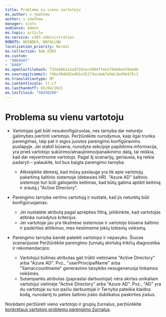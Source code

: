 ```yaml
---
title: Problema su vienu vartotoju
ms.author: v-jmathew
author: v-jmathew
manager: scotv
audience: Admin
ms.topic: article
ms.service: o365-administration
ROBOTS: NOINDEX, NOFOLLOW
localization_priority: Normal
ms.collection: Adm_O365
ms.custom:
- "9004687"
- "8469"
ms.openlocfilehash: f3564063a3adf291ec4909ffeb2f6de0e478da96
ms.sourcegitcommit: f4ba304b92ed01e35273ecda67e9dc3ad9d475c1
ms.translationtype: MT
ms.contentlocale: lt-LT
ms.lasthandoff: 03/04/2021
ms.locfileid: "50430200"
---
```

# <a name="problem-with-single-user"></a>Problema su vienu vartotoju

- Vartotojas gali būti nesukonfigūruotas, nes tarnyba dar neturėjo galimybės įvertinti vartotojo. Peržiūrėkite nurodymus, kaip ilgai trunka parengimas, taip pat ir eigos juostos parengimo konfigūravimo puslapyje. Jei stabili būsena, nurodyta sekcijoje papildoma informacija, yra prieš vartotojo sukūrimo/atnaujinimo/panaikinimo datą, tai reiškia, kad dar neįvertinome vartotojo. Pagal šį scenarijų, geriausia, ką reikia padaryti – palaukite, kol bus baigta parengimo tarnyba.

  - Atkreipkite dėmesį, kad mūsų paslauga yra tik apie vartotojų pakeitimą šaltinio sistemoje (debesies HR). "Azure AD" šaltinio sistemoje turi būti galiojantis keitimas, kad būtų galima aptikti keitimą ir srautą į "Active Directory".
- Parengimo tarnyba vertino vartotoją ir nustatė, kad jis neturėtų būti konfigūruojamas:
  - Jei nustatėte atributą pagal aprėpties filtrą, įsitikinkite, kad vartotojas atitinka nurodytus kriterijus.
  - Jei vartotojai jau yra tikslinėse sistemose ir vartotojo būsena šaltinio ir paskirties atitikmuo, mes nesiimsime jokių tolesnių veiksmų.
- Parengimo tarnyba bandė pateikti vartotojui ir nepavyko. Šiuose scenarijuose Peržiūrėkite parengimo žurnalų skirtuką trikčių diagnostika ir rekomendacijos:
  - Vartotojui būtinas atributas gali trūkti vietiniame "Active Directory" arba "Azure AD". Pvz., "userPrincipalName" arba "Samaccountiname" generavimo taisyklės nesugeneruoja tinkamos reikšmės.
  - Sutampantis atributas (paprastai darbuotojai) nėra skirtas unikaliam vartotojui vietinėje "Active Directory" arba "Azure AD". Pvz., "AD" yra du vartotojai su tuo pačiu darbuotojai ir Tarnyba pateikia klaidos kodą, nurodantį to paties šaltinio įrašo dublikatus paskirties įrašus.

Norėdami peržiūrėti vieno vartotojo ir grupių žurnalus, peržiūrėkite [konkretaus vartotojo problemų parengimo žurnalus](https://docs.microsoft.com/azure/active-directory/reports-monitoring/concept-provisioning-logs).
